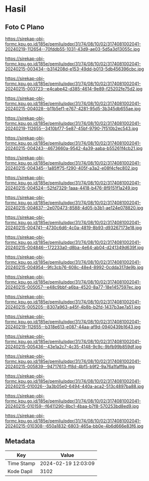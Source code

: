 # Hasil

## Foto C Plano

https://sirekap-obj-formc.kpu.go.id/185e/pemilu/pdpr/31/74/08/10/02/3174081002041-20240219-112654--70fddb55-1031-43d9-ae03-5d5a3d13055c.jpg

https://sirekap-obj-formc.kpu.go.id/185e/pemilu/pdpr/31/74/08/10/02/3174081002041-20240215-003434--b314208d-e153-49dd-b013-5db456396cbc.jpg

https://sirekap-obj-formc.kpu.go.id/185e/pemilu/pdpr/31/74/08/10/02/3174081002041-20240215-003723--e4cabe42-d385-4614-9e89-f25202fe75d2.jpg

https://sirekap-obj-formc.kpu.go.id/185e/pemilu/pdpr/31/74/08/10/02/3174081002041-20240215-004028--b11b5ef1-e767-4281-95d5-3b345db655ae.jpg

https://sirekap-obj-formc.kpu.go.id/185e/pemilu/pdpr/31/74/08/10/02/3174081002041-20240219-112655--3410bf77-5e87-45bf-9790-7f510b2ec543.jpg

https://sirekap-obj-formc.kpu.go.id/185e/pemilu/pdpr/31/74/08/10/02/3174081002041-20240215-004243--4673660a-9542-4a39-aaba-b55261f4cb21.jpg

https://sirekap-obj-formc.kpu.go.id/185e/pemilu/pdpr/31/74/08/10/02/3174081002041-20240215-004345--1a85ff75-f290-405f-a3a2-e08f4cfec802.jpg

https://sirekap-obj-formc.kpu.go.id/185e/pemilu/pdpr/31/74/08/10/02/3174081002041-20240215-004524--52fd7329-1aaa-4418-b476-8f9151f1a249.jpg

https://sirekap-obj-formc.kpu.go.id/185e/pemilu/pdpr/31/74/08/10/02/3174081002041-20240215-004637--2e070473-8588-4d05-b3b1-ae124e078820.jpg

https://sirekap-obj-formc.kpu.go.id/185e/pemilu/pdpr/31/74/08/10/02/3174081002041-20240215-004741--4730c6d6-4c0a-4819-8b93-d93267173e18.jpg

https://sirekap-obj-formc.kpu.go.id/185e/pemilu/pdpr/31/74/08/10/02/3174081002041-20240215-004846--172233a0-d8ba-4e64-ab04-d241349d639f.jpg

https://sirekap-obj-formc.kpu.go.id/185e/pemilu/pdpr/31/74/08/10/02/3174081002041-20240215-004954--9fc3cb76-608c-48e4-8992-0cdda317de9b.jpg

https://sirekap-obj-formc.kpu.go.id/185e/pemilu/pdpr/31/74/08/10/02/3174081002041-20240215-005057--e48c9bbf-a6ba-4520-8a77-18e1457597ec.jpg

https://sirekap-obj-formc.kpu.go.id/185e/pemilu/pdpr/31/74/08/10/02/3174081002041-20240215-005205--8307a963-a45f-4b8b-b2fd-1437b3ae7a51.jpg

https://sirekap-obj-formc.kpu.go.id/185e/pemilu/pdpr/31/74/08/10/02/3174081002041-20240219-112655--b318e613-e087-44aa-af9d-0940439b1643.jpg

https://sirekap-obj-formc.kpu.go.id/185e/pemilu/pdpr/31/74/08/10/02/3174081002041-20240215-005436--43e1a2c7-4c35-4148-9c9c-9bfb99b859df.jpg

https://sirekap-obj-formc.kpu.go.id/185e/pemilu/pdpr/31/74/08/10/02/3174081002041-20240215-005839--94717613-ff8d-4bf5-b9f2-9a76a1faff9a.jpg

https://sirekap-obj-formc.kpu.go.id/185e/pemilu/pdpr/31/74/08/10/02/3174081002041-20240215-010026--3a3b05e0-6494-440a-aca2-513c4897ba88.jpg

https://sirekap-obj-formc.kpu.go.id/185e/pemilu/pdpr/31/74/08/10/02/3174081002041-20240215-010159--f6411290-8bc1-4baa-b7f8-570253bd8ed9.jpg

https://sirekap-obj-formc.kpu.go.id/185e/pemilu/pdpr/31/74/08/10/02/3174081002041-20240215-010308--650a1832-6803-465a-bb0e-4b6d666e83f6.jpg


## Metadata

| Key        | Value               |
| ---------- | ------------------- |
| Time Stamp | 2024-02-19 12:03:09 |
| Kode Dapil | 3102                |



